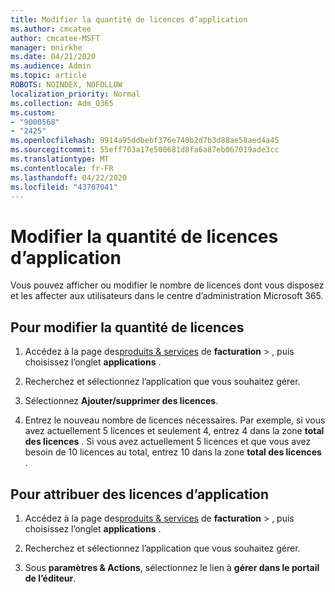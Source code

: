```yaml
---
title: Modifier la quantité de licences d’application
ms.author: cmcatee
author: cmcatee-MSFT
manager: mnirkhe
ms.date: 04/21/2020
ms.audience: Admin
ms.topic: article
ROBOTS: NOINDEX, NOFOLLOW
localization_priority: Normal
ms.collection: Adm_O365
ms.custom:
- "9000568"
- "2425"
ms.openlocfilehash: 9914a95ddbebf376e740b2d7b3d88ae58aed4a45
ms.sourcegitcommit: 55eff703a17e500681d8fa6a87eb067019ade3cc
ms.translationtype: MT
ms.contentlocale: fr-FR
ms.lasthandoff: 04/22/2020
ms.locfileid: "43707041"
---
```

# <a name="change-app-license-quantity"></a>Modifier la quantité de licences d’application

Vous pouvez afficher ou modifier le nombre de licences dont vous disposez et les affecter aux utilisateurs dans le centre d’administration Microsoft 365. 

## <a name="to-change-license-quantity"></a>Pour modifier la quantité de licences

1. Accédez à la page des[produits & services](https://go.microsoft.com/fwlink/p/?linkid=842054) de **facturation** > , puis choisissez l’onglet **applications** .

2. Recherchez et sélectionnez l’application que vous souhaitez gérer.  

3. Sélectionnez **Ajouter/supprimer des licences**.

4. Entrez le nouveau nombre de licences nécessaires. Par exemple, si vous avez actuellement 5 licences et seulement 4, entrez 4 dans la zone **total des licences** . Si vous avez actuellement 5 licences et que vous avez besoin de 10 licences au total, entrez 10 dans la zone **total des licences** .

## <a name="to-assign-app-licenses"></a>Pour attribuer des licences d’application

1. Accédez à la page des[produits & services](https://go.microsoft.com/fwlink/p/?linkid=842054) de **facturation** > , puis choisissez l’onglet **applications** .

2. Recherchez et sélectionnez l’application que vous souhaitez gérer.  

3. Sous **paramètres & Actions**, sélectionnez le lien à **gérer dans le portail de l’éditeur**.